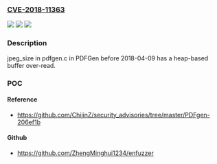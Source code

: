### [CVE-2018-11363](https://cve.mitre.org/cgi-bin/cvename.cgi?name=CVE-2018-11363)
![](https://img.shields.io/static/v1?label=Product&message=n%2Fa&color=blue)
![](https://img.shields.io/static/v1?label=Version&message=n%2Fa&color=blue)
![](https://img.shields.io/static/v1?label=Vulnerability&message=n%2Fa&color=brighgreen)

### Description

jpeg_size in pdfgen.c in PDFGen before 2018-04-09 has a heap-based buffer over-read.

### POC

#### Reference
- https://github.com/ChijinZ/security_advisories/tree/master/PDFgen-206ef1b

#### Github
- https://github.com/ZhengMinghui1234/enfuzzer

